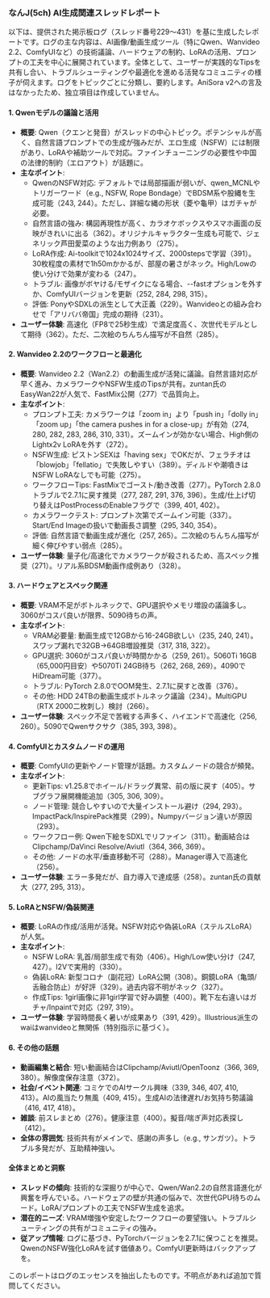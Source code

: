### なんJ(5ch) AI生成関連スレッドレポート

以下は、提供された掲示板ログ（スレッド番号229～431）を基に生成したレポートです。ログの主な内容は、AI画像/動画生成ツール（特にQwen、Wanvideo 2.2、ComfyUIなど）の技術議論、ハードウェアの制約、LoRAの活用、プロンプトの工夫を中心に展開されています。全体として、ユーザーが実践的なTipsを共有し合い、トラブルシューティングや最適化を進める活発なコミュニティの様子が伺えます。ログをトピックごとに分類し、要約します。AniSora v2への言及はなかったため、独立項目は作成していません。

#### 1. Qwenモデルの議論と活用
- **概要**: Qwen（クエンと発音）がスレッドの中心トピック。ポテンシャルが高く、自然言語プロンプトでの生成が強みだが、エロ生成（NSFW）には制限があり、LoRAや補助ツールで対応。ファインチューニングの必要性や中国の法律的制約（エロアウト）が話題に。
- **主なポイント**:
  - QwenのNSFW対応: デフォルトでは局部描画が弱いが、qwen_MCNLやトリガーワード（e.g., NSFW, Rope Bondage）でBDSM系や股縄を生成可能（243, 244）。ただし、詳細な縄の形状（菱や龜甲）はガチャが必要。
  - 自然言語の強み: 構図再現性が高く、カラオケボックスやスマホ画面の反映がきれいに出る（362）。オリジナルキャラクター生成も可能で、ジェネリック芦田愛菜のような出力例あり（275）。
  - LoRA作成: Ai-toolkitで1024x1024サイズ、2000stepsで学習（391）。30枚程度の素材で1h50mかかるが、部屋の暑さがネック。High/Lowの使い分けで効果が変わる（247）。
  - トラブル: 画像がボヤける/モザイクになる場合、--fastオプションを外すか、ComfyUIバージョンを更新（252, 284, 298, 315）。
  - 評価: PonyやSDXLの派生として大正義（229）。Wanvideoとの組み合わせで「アリババ帝国」完成の期待（231）。
- **ユーザー体験**: 高速化（FP8で25秒生成）で満足度高く、次世代モデルとして期待（362）。ただ、二次絵のちんちん描写が不自然（285）。

#### 2. Wanvideo 2.2のワークフローと最適化
- **概要**: Wanvideo 2.2（Wan2.2）の動画生成が活発に議論。自然言語対応が早く進み、カメラワークやNSFW生成のTipsが共有。zuntan氏のEasyWan22が人気で、FastMix公開（277）で品質向上。
- **主なポイント**:
  - プロンプト工夫: カメラワークは「zoom in」より「push in」「dolly in」「zoom up」「the camera pushes in for a close-up」が有効（274, 280, 282, 283, 286, 310, 331）。ズームインが効かない場合、High側のLightx2v LoRAを外す（272）。
  - NSFW生成: ピストンSEXは「having sex」でOKだが、フェラチオは「blowjob」「fellatio」で失敗しやすい（389）。ディルドや潮噴きはNSFW LoRAなしでも可能（275）。
  - ワークフローTips: FastMixでゴースト/動き改善（277）。PyTorch 2.8.0トラブルで2.7.1に戻す推奨（277, 287, 291, 376, 396）。生成/仕上げ切り替えはPostProcessのEnableフラグで（399, 401, 402）。
  - カメラワークテスト: プロンプト次第でズームイン可能（337）。Start/End Imageの扱いで動画長さ調整（295, 340, 354）。
  - 評価: 自然言語で動画生成が進化（257, 265）。二次絵のちんちん描写が細く伸びやすい弱点（285）。
- **ユーザー体験**: 量子化/高速化でカメラワークが殺されるため、高スペック推奨（271）。リアル系BDSM動画作成例あり（328）。

#### 3. ハードウェアとスペック関連
- **概要**: VRAM不足がボトルネックで、GPU選択やメモリ増設の議論多し。3060がコスパ良いが限界、5090待ちの声。
- **主なポイント**:
  - VRAM必要量: 動画生成で12GBから16-24GB欲しい（235, 240, 241）。スワップ漏れで32GB→64GB増設推奨（317, 318, 322）。
  - GPU選択: 3060がコスパ良いが時間かかる（259, 261）。5060Ti 16GB（65,000円目安）や5070Ti 24GB待ち（262, 268, 269）。4090でHiDream可能（377）。
  - トラブル: PyTorch 2.8.0でOOM発生、2.7.1に戻すと改善（376）。
  - その他: HDD 24TBの動画生成ボトルネック議論（234）。MultiGPU（RTX 2000二枚刺し）検討（266）。
- **ユーザー体験**: スペック不足で苦戦する声多く、ハイエンドで高速化（256, 260）。5090でQwenサクサク（385, 393, 398）。

#### 4. ComfyUIとカスタムノードの運用
- **概要**: ComfyUIの更新やノード管理が話題。カスタムノードの競合が頻発。
- **主なポイント**:
  - 更新Tips: v1.25.8でホイール/ドラッグ異常、前の版に戻す（405）。サブグラフ展開機能追加（305, 306, 309）。
  - ノード管理: 競合しやすいので大量インストール避け（294, 293）。ImpactPack/InspirePack推奨（299）。Numpyバージョン違いが原因（293）。
  - ワークフロー例: Qwen下絵をSDXLでリファイン（311）。動画結合はClipchamp/DaVinci Resolve/Aviutl（364, 366, 369）。
  - その他: ノードの水平/垂直移動不可（288）。Manager導入で高速化（256）。
- **ユーザー体験**: エラー多発だが、自力導入で達成感（258）。zuntan氏の貢献大（277, 295, 313）。

#### 5. LoRAとNSFW/偽装関連
- **概要**: LoRAの作成/活用が活発。NSFW対応や偽装LoRA（ステルスLoRA）が人気。
- **主なポイント**:
  - NSFW LoRA: 乳首/局部生成で有効（406）。High/Low使い分け（247, 427）。I2Vで実用的（330）。
  - 偽装LoRA: 新型コロナ（副花冠）LoRA公開（308）。銅鏡LoRA（亀頭/舌融合防止）が好評（329）。過去内容不明がネック（327）。
  - 作成Tips: 1girl画像に非1girl学習で好み調整（400）。靴下左右違いはガチャ/Inpaintで対応（297, 319）。
- **ユーザー体験**: 学習時間長く暑いが成果あり（391, 429）。Illustrious派生のwaiはwanvideoと無関係（特別指示に基づく）。

#### 6. その他の話題
- **動画編集と結合**: 短い動画結合はClipchamp/Aviutl/OpenToonz（366, 369, 380）。解像度保存注意（372）。
- **社会/イベント関連**: コミケでのAIサークル興味（339, 346, 407, 410, 413）。AIの風当たり無風（409, 415）。生成AIの法律遅れ/お気持ち勢議論（416, 417, 418）。
- **雑談**: 前スレまとめ（276）。健康注意（400）。擬音/喘ぎ声対応表探し（412）。
- **全体の雰囲気**: 技術共有がメインで、感謝の声多し（e.g., サンガツ）。トラブル多発だが、互助精神強い。

#### 全体まとめと洞察
- **スレッドの傾向**: 技術的な深掘りが中心で、Qwen/Wan2.2の自然言語進化が興奮を呼んでいる。ハードウェアの壁が共通の悩みで、次世代GPU待ちのムード。LoRA/プロンプトの工夫でNSFW生成を追求。
- **潜在的ニーズ**: VRAM増強や安定したワークフローの要望強い。トラブルシューティングの共有がコミュニティの強み。
- **従アップ情報**: ログに基づき、PyTorchバージョンを2.7.1に保つことを推奨。QwenのNSFW強化LoRAを試す価値あり。ComfyUI更新時はバックアップを。

このレポートはログのエッセンスを抽出したものです。不明点があれば追加で質問してください。